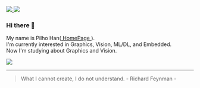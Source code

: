 <a href="https://www.linkedin.com/in/pilho-han-0965b0211" target="_blank">
  <img src="https://img.shields.io/badge/LinkedIn-0A66C2?style=flat&logo=LinkedIn&logoColor=ffffff"/>
</a>
<a href="mailto:hanfeelhoo@gmail.com" target="_blank">
  <img src="https://img.shields.io/badge/hanfeelhoo@gmail.com-EA4335?style=flat&logo=Gmail&logoColor=ffffff"/>
</a>

### Hi there 👋

My name is Pilho Han(<a href="https://phan.kr" target="_blank">
 HomePage
</a>).<br>
I'm currently interested in Graphics, Vision, ML/DL, and Embedded. <br>
Now I'm studying about Graphics and Vision. <br>

<img src="https://profile-counter.glitch.me/ph-han/count.svg" />

<hr>

> What I cannot create, I do not understand. - Richard Feynman -

